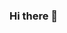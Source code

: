 ### Hi there 👋

<!--
- 🔭 I’m currently working on my masters degree in Informatics at the Technical University Munich (TUM).
- 📫 How to reach me: seb.holler98@gmail.com
-->
